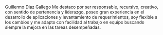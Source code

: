 Guillermo Diaz Gallego
Me destaco por ser responsable, recursivo, creativo, con sentido de pertenencia y liderazgo, poseo gran experiencia en el desarrollo de aplicaciones y levantamiento de requerimientos, soy flexible a los cambios y me adapto con facilidad al trabajo en equipo buscando siempre la mejora en las tareas desempeñadas.